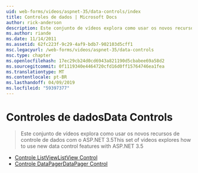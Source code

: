 ```yaml
---
uid: web-forms/videos/aspnet-35/data-controls/index
title: Controles de dados | Microsoft Docs
author: rick-anderson
description: Este conjunto de vídeos explora como usar os novos recursos de controle de dados com o ASP.NET 3.5
ms.author: riande
ms.date: 11/14/2011
ms.assetid: 62fc223f-9c29-4af9-bdb7-902103d5cff1
msc.legacyurl: /web-forms/videos/aspnet-35/data-controls
msc.type: chapter
ms.openlocfilehash: 17ec29cb24d0cd6943a821190d5cbabee69a58d2
ms.sourcegitcommit: 0f1119340e4464720cfd16d0ff15764746ea1fea
ms.translationtype: MT
ms.contentlocale: pt-BR
ms.lasthandoff: 04/09/2019
ms.locfileid: "59397377"
---
```

# <a name="data-controls"></a><span data-ttu-id="2045d-103">Controles de dados</span><span class="sxs-lookup"><span data-stu-id="2045d-103">Data Controls</span></span>

> <span data-ttu-id="2045d-104">Este conjunto de vídeos explora como usar os novos recursos de controle de dados com o ASP.NET 3.5</span><span class="sxs-lookup"><span data-stu-id="2045d-104">This set of videos explores how to use new data control features with ASP.NET 3.5</span></span>


- [<span data-ttu-id="2045d-105">Controle ListView</span><span class="sxs-lookup"><span data-stu-id="2045d-105">ListView Control</span></span>](the-listview-control.md)
- [<span data-ttu-id="2045d-106">Controle DataPager</span><span class="sxs-lookup"><span data-stu-id="2045d-106">DataPager Control</span></span>](the-datapager-control.md)
